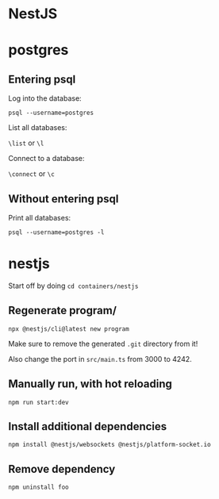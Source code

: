 # NestJS

# postgres

## Entering psql

Log into the database:

`psql --username=postgres`

List all databases:

`\list` or `\l`

Connect to a database:

`\connect` or `\c`

## Without entering psql

Print all databases:

`psql --username=postgres -l`

# nestjs

Start off by doing `cd containers/nestjs`

## Regenerate program/

`npx @nestjs/cli@latest new program`

Make sure to remove the generated `.git` directory from it!

Also change the port in `src/main.ts` from 3000 to 4242.

## Manually run, with hot reloading

`npm run start:dev`

## Install additional dependencies

`npm install @nestjs/websockets @nestjs/platform-socket.io`

## Remove dependency

`npm uninstall foo`
